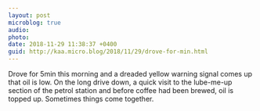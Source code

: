 ```yaml
---
layout: post
microblog: true
audio: 
photo: 
date: 2018-11-29 11:38:37 +0400
guid: http://kaa.micro.blog/2018/11/29/drove-for-min.html
---
```

Drove for 5min this morning and a dreaded yellow warning signal comes up that oil is low. On the long drive down, a quick visit to the lube-me-up section of the petrol station and before coffee had been brewed, oil is topped up. Sometimes things come together.
